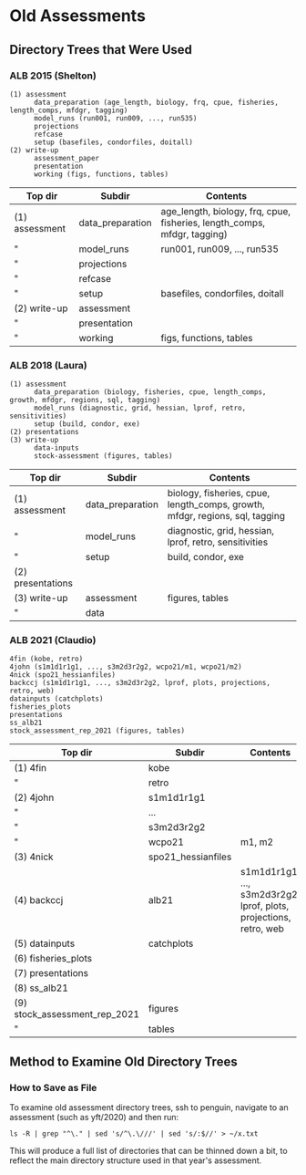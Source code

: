 # Old Assessments

## Directory Trees that Were Used

### ALB 2015 (Shelton)

```
(1) assessment
      data_preparation (age_length, biology, frq, cpue, fisheries, length_comps, mfdgr, tagging)
      model_runs (run001, run009, ..., run535)
      projections
      refcase
      setup (basefiles, condorfiles, doitall)
(2) write-up
      assessment_paper
      presentation
      working (figs, functions, tables)
```

Top dir        | Subdir           | Contents
-------------- | ---------------- | ------------------------------------------------------------------------
(1) assessment | data_preparation | age_length, biology, frq, cpue, fisheries, length_comps, mfdgr, tagging)
"              | model_runs       | run001, run009, ..., run535
"              | projections      |
"              | refcase          |
"              | setup            | basefiles, condorfiles, doitall
(2) write-up   | assessment       |
"              | presentation     |
"              | working          | figs, functions, tables

### ALB 2018 (Laura)

```
(1) assessment
      data_preparation (biology, fisheries, cpue, length_comps, growth, mfdgr, regions, sql, tagging)
      model_runs (diagnostic, grid, hessian, lprof, retro, sensitivities)
      setup (build, condor, exe)
(2) presentations
(3) write-up
      data-inputs
      stock-assessment (figures, tables)
```

Top dir           | Subdir           | Contents
----------------- | ---------------- | ----------------------------------------------------------------------------
(1) assessment    | data_preparation | biology, fisheries, cpue, length_comps, growth, mfdgr, regions, sql, tagging
"                 | model_runs       | diagnostic, grid, hessian, lprof, retro, sensitivities
"                 | setup            | build, condor, exe
(2) presentations |                  |
(3) write-up      | assessment       | figures, tables
"                 | data             |

### ALB 2021 (Claudio)

```
4fin (kobe, retro)
4john (s1m1d1r1g1, ..., s3m2d3r2g2, wcpo21/m1, wcpo21/m2)
4nick (spo21_hessianfiles)
backccj (s1m1d1r1g1, ..., s3m2d3r2g2, lprof, plots, projections, retro, web)
datainputs (catchplots)
fisheries_plots
presentations
ss_alb21
stock_assessment_rep_2021 (figures, tables)
```

Top dir                       | Subdir             | Contents
----------------------------- | ------------------ | ------------------------------------------------------------------
(1) 4fin                      | kobe               |
"                             | retro              |
(2) 4john                     | s1m1d1r1g1         |
"                             | ...                |
"                             | s3m2d3r2g2         |
"                             | wcpo21             | m1, m2
(3) 4nick                     | spo21_hessianfiles |
(4) backccj                   | alb21              | s1m1d1r1g1, ..., s3m2d3r2g2, lprof, plots, projections, retro, web
(5) datainputs                | catchplots         |
(6) fisheries_plots           |                    |
(7) presentations             |                    |
(8) ss_alb21                  |                    |
(9) stock_assessment_rep_2021 | figures            |
"                             | tables             |

## Method to Examine Old Directory Trees

### How to Save as File

To examine old assessment directory trees, ssh to penguin, navigate to an
assessment (such as yft/2020) and then run:

```
ls -R | grep "^\." | sed 's/^\.\///' | sed 's/:$//' > ~/x.txt
```

This will produce a full list of directories that can be thinned down a bit, to
reflect the main directory structure used in that year's assessment.
